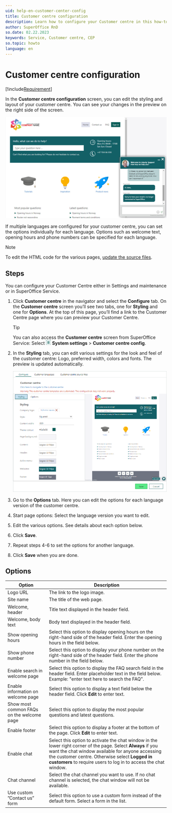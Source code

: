 ```yaml
---
uid: help-en-customer-center-config
title: Customer centre configuration
description: Learn how to configure your Customer centre in this how-to guide.
author: SuperOffice RnD
so.date: 02.22.2023
keywords: Service, Customer centre, CEP
so.topic: howto
language: en
---
```


# Customer centre configuration

[!include[Requirement](../../../learn/includes/req-cep.md)]

In the **Customer centre configuration** screen, you can edit the styling and layout of your customer centre. You can see your changes in the preview on the right side of the screen.

![Set up the chat widget on your Customer centre so that customers can chat with you while they visit your website -screenshot][img2]

If multiple languages are configured for your customer centre, you can set the options individually for each language. Options such as welcome text, opening hours and phone numbers can be specified for each language.

> [!NOTE]
> To edit the HTML code for the various pages, [update the source files][1].

## Steps

You can configure your Customer Centre either in Settings and maintenance or in SuperOffice Service.

1. Click **Customer centre** in the navigator and select the **Configure** tab. On the **Customer centre** screen you’ll see two tabs, one for **Styling** and one for **Options**. At the top of this page, you’ll find a link to the Customer Centre page where you can preview your Customer Centre.

    > [!TIP]
    > You can also access the **Customer centre** screen from SuperOffice Service: Select ![icon][img1] **System settings** > **Customer centre config**.

2. In the **Styling** tab, you can edit various settings for the look and feel of the customer centre: Logo, preferred width, colors and fonts. The preview is updated automatically.

    ![You check the preview on your Customer centre to see what it will look like -screenshot][img3]

3. Go to the **Options** tab. Here you can edit the options for each language version of the customer centre.

4. Start page options: Select the language version you want to edit.

5. Edit the various options. See details about each option below.

6. Click **Save**.

7. Repeat steps 4-6 to set the options for another language.

8. Click **Save** when you are done.

## Options

| Option | Description |
|---|---|
| Logo URL | The link to the logo image. |
| Site name | The title of the web page. |
| Welcome, header | Title text displayed in the header field. |
| Welcome, body text | Body text displayed in the header field. |
| Show opening hours | Select this option to display opening hours on the right-hand side of the header field. Enter the opening hours in the field below. |
| Show phone number | Select this option to display your phone number on the right-hand side of the header field. Enter the phone number in the field below. |
| Enable search in welcome page | Select this option to display the FAQ search field in the header field. Enter placeholder text in the field below. Example: "enter text here to search the FAQ". |
| Enable information on welcome page | Select this option to display a text field below the header field. Click **Edit** to enter text. |
| Show most common FAQs on the welcome page | Select this option to display the most popular questions and latest questions. |
| Enable footer | Select this option to display a footer at the bottom of the page. Click **Edit** to enter text. |
| Enable chat | Select this option to activate the chat window in the lower right corner of the page. Select **Always** if you want the chat window available for anyone accessing the customer centre. Otherwise select **Logged in customers** to require users to log in to access the chat window. |
| Chat channel | Select the chat channel you want to use. If no chat channel is selected, the chat window will not be available. |
| Use custom ”Contact us” form | Select this option to use a custom form instead of the default form. Select a form in the list.|

<!-- Referenced links -->
[1]: edit.md

<!-- Referenced images -->
[img1]: ../../../../media/icons/settings-small.png
[img2]: media/customer-centre-chat-with-agents.jpg
[img3]: media/config-cust-centre.png
